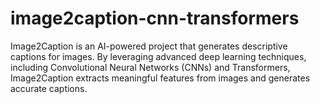 # image2caption-cnn-transformers
Image2Caption is an AI-powered project that generates descriptive captions for images. By leveraging advanced deep learning techniques, including Convolutional Neural Networks (CNNs) and Transformers, Image2Caption extracts meaningful features from images and generates accurate captions.
